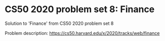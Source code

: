 # CS50 2020 problem set 8: Finance
Solution to 'Finance' from CS50 2020 problem set 8

Problem description: https://cs50.harvard.edu/x/2020/tracks/web/finance
